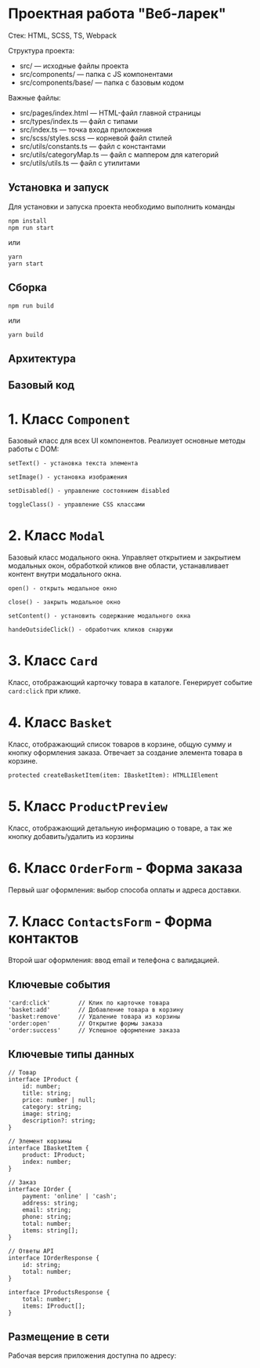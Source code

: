 # Проектная работа "Веб-ларек"

Стек: HTML, SCSS, TS, Webpack

Структура проекта:
- src/ — исходные файлы проекта
- src/components/ — папка с JS компонентами
- src/components/base/ — папка с базовым кодом

Важные файлы:
- src/pages/index.html — HTML-файл главной страницы
- src/types/index.ts — файл с типами
- src/index.ts — точка входа приложения
- src/scss/styles.scss — корневой файл стилей
- src/utils/constants.ts — файл с константами
- src/utils/categoryMap.ts — файл с маппером для категорий
- src/utils/utils.ts — файл с утилитами

## Установка и запуск
Для установки и запуска проекта необходимо выполнить команды

```
npm install
npm run start
```

или

```
yarn
yarn start
```
## Сборка

```
npm run build
```

или

```
yarn build
```

## Архитектура

## Базовый код

# 1. Класс `Component`

Базовый класс для всех UI компонентов. Реализует основные методы работы с DOM:

```
setText() - установка текста элемента

setImage() - установка изображения

setDisabled() - управление состоянием disabled

toggleClass() - управление CSS классами
```

# 2. Класс `Modal`

Базовый класс модального окна. Управляет открытием и закрытием модальных окон, обработкой кликов вне области, устанавливает контент внутри модального окна.

```
open() - открыть модальное окно

close() - закрыть модальное окно

setContent() - установить содержание модального окна

handeOutsideClick() - обработчик кликов снаружи
```

# 3. Класс `Card`

Класс, отображающий карточку товара в каталоге. Генерирует событие `card:click` при клике.

# 4. Класс `Basket`

Класс, отображающий список товаров в корзине, общую сумму и кнопку оформления заказа. Отвечает за создание элемента товара в корзине.

```
protected createBasketItem(item: IBasketItem): HTMLLIElement

```

# 5. Класс `ProductPreview`

Класс, отображающий детальную информацию о товаре, а так же кнопку добавить/удалить из корзины

# 6. Класс `OrderForm` - Форма заказа

Первый шаг оформления: выбор способа оплаты и адреса доставки.

# 7. Класс  `ContactsForm` - Форма контактов

Второй шаг оформления: ввод email и телефона с валидацией.


## Ключевые события

```
'card:click'        // Клик по карточке товара
'basket:add'        // Добавление товара в корзину  
'basket:remove'     // Удаление товара из корзины
'order:open'        // Открытие формы заказа
'order:success'     // Успешное оформление заказа
```
## Ключевые типы данных

```
// Товар
interface IProduct {
    id: number;
    title: string;
    price: number | null;
    category: string;
    image: string;
    description?: string;
}

// Элемент корзины
interface IBasketItem {
    product: IProduct;
    index: number;
}

// Заказ
interface IOrder {
    payment: 'online' | 'cash';
    address: string;
    email: string;
    phone: string;
    total: number;
    items: string[];
}

// Ответы API
interface IOrderResponse {
    id: string;
    total: number;
}

interface IProductsResponse {
    total: number;
    items: IProduct[];
}
```

## Размещение в сети

Рабочая версия приложения доступна по адресу: 